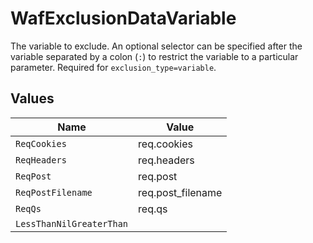 # WafExclusionDataVariable

The variable to exclude. An optional selector can be specified after the variable separated by a colon (`:`) to restrict the variable to a particular parameter. Required for `exclusion_type=variable`.


## Values

| Name                     | Value                    |
| ------------------------ | ------------------------ |
| `ReqCookies`             | req.cookies              |
| `ReqHeaders`             | req.headers              |
| `ReqPost`                | req.post                 |
| `ReqPostFilename`        | req.post_filename        |
| `ReqQs`                  | req.qs                   |
| `LessThanNilGreaterThan` | <nil>                    |